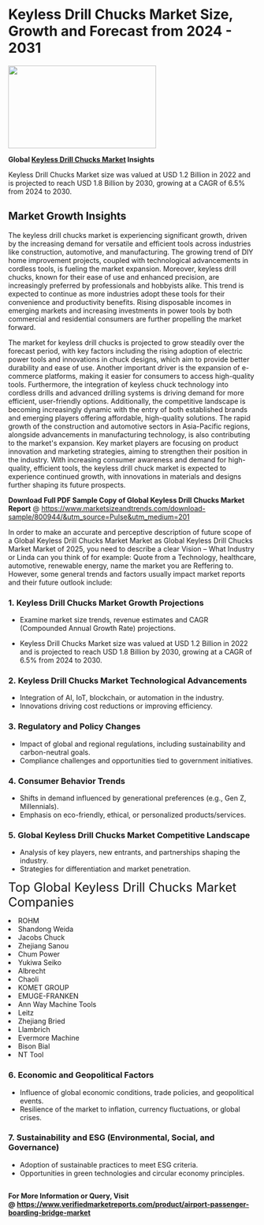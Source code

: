 <H1>Keyless Drill Chucks Market Size, Growth and Forecast from 2024 - 2031</H1><img class="aligncenter size-medium wp-image-584254" src="https://thirdeyenews.in/wp-content/uploads/2024/09/Global-Market-Research-300x168.jpeg" alt="" width="300" height="168" /><p><strong>Global&nbsp;<a href="https://www.marketsizeandtrends.com/download-sample/800944/&amp;utm_source=Pulse&amp;utm_medium=201">Keyless Drill Chucks Market</a> Insights</strong></p><p>Keyless Drill Chucks Market size was valued at USD 1.2 Billion in 2022 and is projected to reach USD 1.8 Billion by 2030, growing at a CAGR of 6.5% from 2024 to 2030.</p><p><h2>Market Growth Insights</h2> <p>The keyless drill chucks market is experiencing significant growth, driven by the increasing demand for versatile and efficient tools across industries like construction, automotive, and manufacturing. The growing trend of DIY home improvement projects, coupled with technological advancements in cordless tools, is fueling the market expansion. Moreover, keyless drill chucks, known for their ease of use and enhanced precision, are increasingly preferred by professionals and hobbyists alike. This trend is expected to continue as more industries adopt these tools for their convenience and productivity benefits. Rising disposable incomes in emerging markets and increasing investments in power tools by both commercial and residential consumers are further propelling the market forward. </p> <p>The market for keyless drill chucks is projected to grow steadily over the forecast period, with key factors including the rising adoption of electric power tools and innovations in chuck designs, which aim to provide better durability and ease of use. Another important driver is the expansion of e-commerce platforms, making it easier for consumers to access high-quality tools. Furthermore, the integration of keyless chuck technology into cordless drills and advanced drilling systems is driving demand for more efficient, user-friendly options. Additionally, the competitive landscape is becoming increasingly dynamic with the entry of both established brands and emerging players offering affordable, high-quality solutions. The rapid growth of the construction and automotive sectors in Asia-Pacific regions, alongside advancements in manufacturing technology, is also contributing to the market's expansion. Key market players are focusing on product innovation and marketing strategies, aiming to strengthen their position in the industry. With increasing consumer awareness and demand for high-quality, efficient tools, the keyless drill chuck market is expected to experience continued growth, with innovations in materials and designs further shaping its future prospects. </p><p><span class=""><strong>Download Full PDF Sample Copy of Global Keyless Drill Chucks Market Report</strong> @ <a href="https://www.marketsizeandtrends.com/download-sample/800944/&amp;utm_source=Pulse&amp;utm_medium=201" target="_blank">https://www.marketsizeandtrends.com/download-sample/800944/&amp;utm_source=Pulse&amp;utm_medium=201</a></span></p><p>In order to make an accurate and perceptive description of future scope of a Global&nbsp;Keyless Drill Chucks Market Market as Global&nbsp;Keyless Drill Chucks Market Market of 2025, you need to describe a clear Vision &ndash; What Industry or Linda can you think of for example: Quote from a Technology, healthcare, automotive, renewable energy, name the market you are Reffering to. However, some general trends and factors usually impact market reports and their future outlook include:</p><h3>1.&nbsp;<strong>Keyless Drill Chucks Market Growth Projections</strong></h3><ul><li>Examine market size trends, revenue estimates and CAGR (Compounded Annual Growth Rate) projections.</li><li><p>Keyless Drill Chucks Market size was valued at USD 1.2 Billion in 2022 and is projected to reach USD 1.8 Billion by 2030, growing at a CAGR of 6.5% from 2024 to 2030.</p></li></ul><h3>2.&nbsp;<strong>Keyless Drill Chucks Market Technological Advancements</strong></h3><ul><li>Integration of AI, IoT, blockchain, or automation in the industry.</li><li>Innovations driving cost reductions or improving efficiency.</li></ul><h3>3.&nbsp;<strong>Regulatory and Policy Changes</strong></h3><ul><li>Impact of global and regional regulations, including sustainability and carbon-neutral goals.</li><li>Compliance challenges and opportunities tied to government initiatives.</li></ul><h3>4.&nbsp;<strong>Consumer Behavior Trends</strong></h3><ul><li>Shifts in demand influenced by generational preferences (e.g., Gen Z, Millennials).</li><li>Emphasis on eco-friendly, ethical, or personalized products/services.</li></ul><h3>5.&nbsp;<strong>Global Keyless Drill Chucks Market Competitive Landscape</strong></h3><ul><li>Analysis of key players, new entrants, and partnerships shaping the industry.</li><li>Strategies for differentiation and market penetration.</li></ul><p data-pm-slice="1 1 []"><span style="color: inherit; font-family: inherit; font-size: 25px;">Top Global Keyless Drill Chucks Market Companies</span></p><div class="" data-test-id=""><p><li>ROHM</li><li> Shandong Weida</li><li> Jacobs Chuck</li><li> Zhejiang Sanou</li><li> Chum Power</li><li> Yukiwa Seiko</li><li> Albrecht</li><li> Chaoli</li><li> KOMET GROUP</li><li> EMUGE-FRANKEN</li><li> Ann Way Machine Tools</li><li> Leitz</li><li> Zhejiang Bried</li><li> Llambrich</li><li> Evermore Machine</li><li> Bison Bial</li><li> NT Tool</li></p></div><h3>6.&nbsp;<strong>Economic and Geopolitical Factors</strong></h3><ul><li>Influence of global economic conditions, trade policies, and geopolitical events.</li><li>Resilience of the market to inflation, currency fluctuations, or global crises.</li></ul><h3>7.&nbsp;<strong>Sustainability and ESG (Environmental, Social, and Governance)</strong></h3><ul><li>Adoption of sustainable practices to meet ESG criteria.</li><li>Opportunities in green technologies and circular economy principles.</li></ul><h2><strong style="font-size: 14px;">For More Information or Query, Visit @&nbsp;</strong><a style="background-color: #ffffff; font-size: 14px;" href="https://www.marketsizeandtrends.com/report/keyless-drill-chucks-market/" target="_blank">https://www.verifiedmarketreports.com/product/airport-passenger-boarding-bridge-market</a></h2>